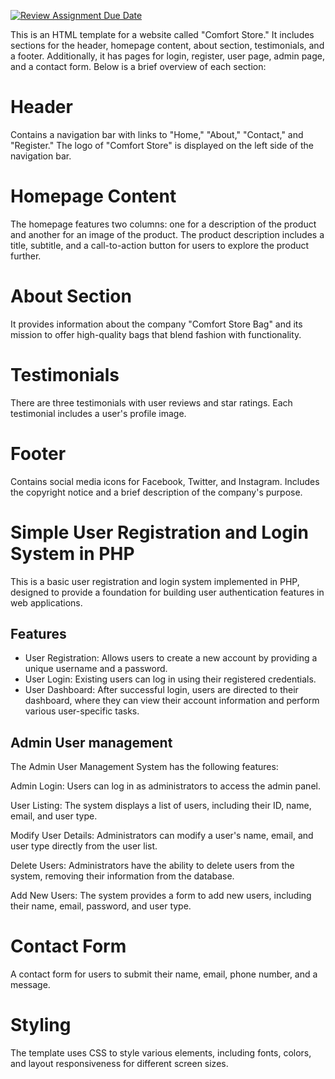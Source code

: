 [![Review Assignment Due Date](https://classroom.github.com/assets/deadline-readme-button-24ddc0f5d75046c5622901739e7c5dd533143b0c8e959d652212380cedb1ea36.svg)](https://classroom.github.com/a/sU8Qvgwb)

This is an HTML template for a website called "Comfort Store." It includes sections for the header, homepage content, about section, testimonials, and a footer. Additionally, it has pages for login, register, user page, admin page, and a contact form. Below is a brief overview of each section:

# Header
Contains a navigation bar with links to "Home," "About," "Contact," and "Register."
The logo of "Comfort Store" is displayed on the left side of the navigation bar.

# Homepage Content
The homepage features two columns: one for a description of the product and another for an image of the product.
The product description includes a title, subtitle, and a call-to-action button for users to explore the product further.

# About Section
It provides information about the company "Comfort Store Bag" and its mission to offer high-quality bags that blend fashion with functionality.

# Testimonials
There are three testimonials with user reviews and star ratings.
Each testimonial includes a user's profile image.

# Footer
Contains social media icons for Facebook, Twitter, and Instagram.
Includes the copyright notice and a brief description of the company's purpose.

# Simple User Registration and Login System in PHP

This is a basic user registration and login system implemented in PHP, designed to provide a foundation for building user authentication features in web applications.

## Features

- User Registration: Allows users to create a new account by providing a unique username and a password.
- User Login: Existing users can log in using their registered credentials.
- User Dashboard: After successful login, users are directed to their dashboard, where they can view their account information and perform various user-specific tasks.

## Admin User management
The Admin User Management System has the following features:

Admin Login: Users can log in as administrators to access the admin panel.

User Listing: The system displays a list of users, including their ID, name, email, and user type.

Modify User Details: Administrators can modify a user's name, email, and user type directly from the user list.

Delete Users: Administrators have the ability to delete users from the system, removing their information from the database.

Add New Users: The system provides a form to add new users, including their name, email, password, and user type.

# Contact Form
A contact form for users to submit their name, email, phone number, and a message.

# Styling
The template uses CSS to style various elements, including fonts, colors, and layout responsiveness for different screen sizes.

